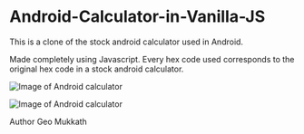 # Android-Calculator-in-Vanilla-JS
This is a clone of the stock android calculator used in Android. 

Made completely using Javascript. Every hex code used corresponds to the original hex code in a stock android calculator. 

![Image of Android calculator](https://ibb.co/5BXBjsk)

![Image of Android calculator](https://ibb.co/3pwh8FZ)

Author Geo Mukkath 
